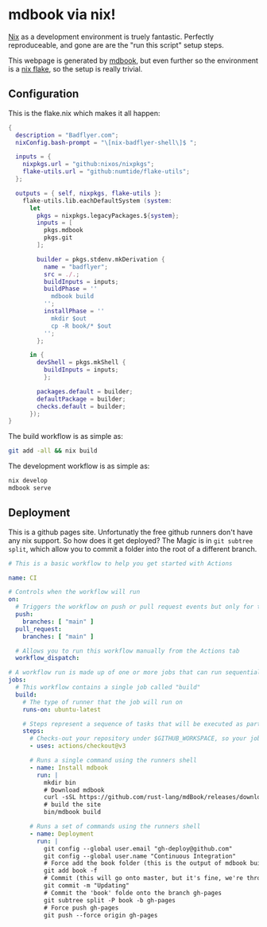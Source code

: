 # mdbook via nix!

[Nix](https://nixos.org/) as a development environment is truely fantastic. Perfectly reproduceable, and gone are are the "run this script" setup steps.

This webpage is generated by [mdbook](https://github.com/rust-lang/mdBook), but even further so the environment is a [nix flake](https://nixos.wiki/wiki/Flakes), so the setup is really trivial.

## Configuration

This is the flake.nix which makes it all happen:
```nix
{
  description = "Badflyer.com";
  nixConfig.bash-prompt = "\[nix-badflyer-shell\]$ ";

  inputs = {
    nixpkgs.url = "github:nixos/nixpkgs";
    flake-utils.url = "github:numtide/flake-utils";
  };

  outputs = { self, nixpkgs, flake-utils }:
    flake-utils.lib.eachDefaultSystem (system:
      let 
        pkgs = nixpkgs.legacyPackages.${system};
        inputs = [
          pkgs.mdbook
          pkgs.git
        ];

        builder = pkgs.stdenv.mkDerivation {
          name = "badflyer";
          src = ./.;
          buildInputs = inputs;
          buildPhase = ''
            mdbook build
          '';
          installPhase = ''
            mkdir $out
            cp -R book/* $out
          '';
        };

      in {
        devShell = pkgs.mkShell {
          buildInputs = inputs;
          };

        packages.default = builder;
        defaultPackage = builder;
        checks.default = builder;
      });
}
```

The build workflow is as simple as:
```bash
git add -all && nix build
```

The development workflow is as simple as:
```bash
nix develop
mdbook serve
```

## Deployment

This is a github pages site. Unfortunatly the free github runners don't have any nix support. So how does it get deployed? The Magic is in `git subtree split`, which allow you to commit a folder into the root of a different branch.

```yaml
# This is a basic workflow to help you get started with Actions

name: CI

# Controls when the workflow will run
on:
  # Triggers the workflow on push or pull request events but only for the "main" branch
  push:
    branches: [ "main" ]
  pull_request:
    branches: [ "main" ]

  # Allows you to run this workflow manually from the Actions tab
  workflow_dispatch:

# A workflow run is made up of one or more jobs that can run sequentially or in parallel
jobs:
  # This workflow contains a single job called "build"
  build:
    # The type of runner that the job will run on
    runs-on: ubuntu-latest

    # Steps represent a sequence of tasks that will be executed as part of the job
    steps:
      # Checks-out your repository under $GITHUB_WORKSPACE, so your job can access it
      - uses: actions/checkout@v3

      # Runs a single command using the runners shell
      - name: Install mdbook
        run: |
          mkdir bin
          # Download mdbook
          curl -sSL https://github.com/rust-lang/mdBook/releases/download/v0.4.18/mdbook-v0.4.18-x86_64-unknown-linux-gnu.tar.gz | tar -xz --directory=bin
          # build the site
          bin/mdbook build

      # Runs a set of commands using the runners shell
      - name: Deployment
        run: |
          git config --global user.email "gh-deploy@github.com"
          git config --global user.name "Continuous Integration"
          # Force add the book folder (this is the output of mdbook build)
          git add book -f
          # Commit (this will go onto master, but it's fine, we're throwing it away.)
          git commit -m "Updating"
          # Commit the 'book' folde onto the branch gh-pages
          git subtree split -P book -b gh-pages
          # Force push gh-pages
          git push --force origin gh-pages
```

